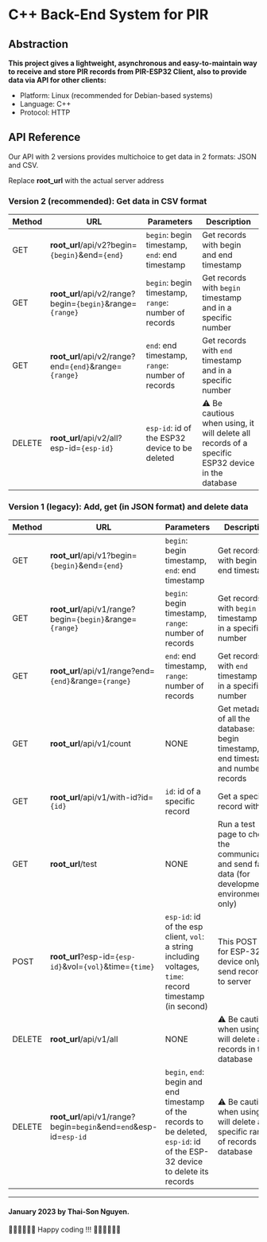 C++ Back-End System for PIR
===========

Abstraction
-------------
**This project gives a lightweight, asynchronous and easy-to-maintain way to receive and store PIR records from PIR-ESP32 Client, also to provide data via API for other clients:**

- Platform: Linux (recommended for Debian-based systems)
- Language: C++
- Protocol: HTTP

API Reference
-------------
Our API with 2 versions provides multichoice to get data in 
2 formats: JSON and CSV.

Replace **root_url** with the actual server address
### Version 2 (recommended): Get data in CSV format 

| Method  | URL | Parameters | Description |
| --------| --- | -----------| ----------- |
| GET  | **root_url**/api/v2?begin=`{begin}`&end=`{end}` | `begin`: begin timestamp, `end`: end timestamp  | Get records with begin and end timestamp
| GET |  **root_url**/api/v2/range?begin=`{begin}`&range=`{range}`  | `begin`: begin timestamp, `range`: number of records  | Get records with `begin` timestamp and in a specific number |
| GET |  **root_url**/api/v2/range?end=`{end}`&range=`{range}`  | `end`: end timestamp, `range`: number of records  | Get records with `end` timestamp and in a specific number |
| DELETE |  **root_url**/api/v2/all?esp-id=`{esp-id}`  | `esp-id`: id of the ESP32 device to be deleted  | ⚠️ Be cautious when using, it will delete all records of a specific ESP32 device in the database  |
### Version 1 (legacy): Add, get (in JSON format) and delete data 

| Method  | URL | Parameters | Description |
| --------| --- | -----------| ----------- |
| GET  |  **root_url**/api/v1?begin=`{begin}`&end=`{end}` | `begin`: begin timestamp, `end`: end timestamp  | Get records with begin and end timestamp
| GET |  **root_url**/api/v1/range?begin=`{begin}`&range=`{range}`  | `begin`: begin timestamp, `range`: number of records  | Get records with `begin` timestamp and in a specific number |
| GET |  **root_url**/api/v1/range?end=`{end}`&range=`{range}`  | `end`: end timestamp, `range`: number of records  | Get records with `end` timestamp and in a specific number |
| GET |  **root_url**/api/v1/count  | NONE  | Get metadata of all the database: begin timestamp, end timestamp and number of records |
| GET |  **root_url**/api/v1/with-id?id=`{id}`  | `id`: id of a specific record  | Get a specific record with `id` |
| GET |  **root_url**/test  | NONE  | Run a test page to check the communication and send fake data (for development environment only) |
| POST |  **root_url**?esp-id=`{esp-id}`&vol=`{vol}`&time=`{time}`  | `esp-id`: id of the esp client, `vol`: a string including voltages, `time`: record timestamp (in second)   | This POST is for ESP-32 device only to send records to server |
| DELETE |  **root_url**/api/v1/all  | NONE  | ⚠️ Be cautious when using, it will delete all records in the database |
| DELETE |  **root_url**/api/v1/range?begin=`begin`&end=`end`&esp-id=`esp-id`  | `begin`, `end`: begin and end timestamp of the records to be deleted, `esp-id`: id of the ESP-32 device to delete its records  | ⚠️ Be cautious when using, it will delete a specific range of records in database |

***
#### January 2023  by Thai-Son Nguyen.

🧑‍💻🧑‍💻🧑‍💻 Happy coding !!! 🧑‍💻🧑‍💻🧑‍💻




